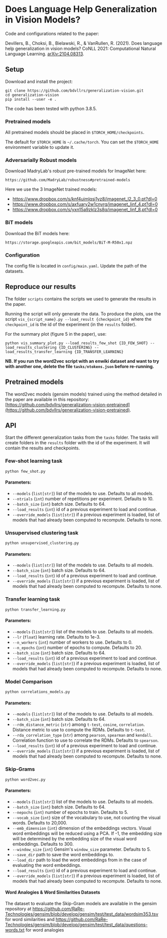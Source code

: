 # Does Language Help Generalization in Vision Models?
Code and configurations related to the paper:

Devillers, B., Choksi, B., Bielawski, R., & VanRullen, R. (2021). Does language help generalization in vision models? CoNLL 2021: Computational Natural Language Learning. [arXiv:2104.08313](https://arxiv.org/abs/2104.08313).

## Setup
Download and install the project:
```
git clone https://github.com/bdvllrs/generalization-vision.git
cd generalization-vision
pip install --user -e .
```

The code has been tested with python 3.8.5.

### Pretrained models
All pretrained models should be placed in `$TORCH_HOME/checkpoints`.

The default for `$TORCH_HOME` is `~/.cache/torch`. You can set the `$TORCH_HOME` environment
variable to update it.

### Adversarially Robust models
Download MadryLab's robust pre-trained models for ImageNet here: 
```
https://github.com/MadryLab/robustness#pretrained-models
```

Here we use the 3 ImageNet trained models:
- https://www.dropbox.com/s/knf4uimlqsi1yz8/imagenet_l2_3_0.pt?dl=0
- https://www.dropbox.com/s/axfuary2w1cnyrg/imagenet_linf_4.pt?dl=0
- https://www.dropbox.com/s/yxn15a9zklz3s8q/imagenet_linf_8.pt?dl=0

### BiT models
Download the BiT models here:
```
https://storage.googleapis.com/bit_models/BiT-M-R50x1.npz
```

### Configuration
The config file is located in `config/main.yaml`. 
Update the path of the datasets.


## Reproduce our results
The folder `scripts` contains the scripts we used to generate the results in the paper.

Running the script will only generate the data. To produce the plots, use the script `vis_{script_name}.py --load_result {checkpoint_id}`
where the `checkpoint_id` is the id of the experiment (in the `results` folder).

For the summary plot (figure 5 in the paper), use:
```
python vis_summary_plot.py --load_results_few_shot {ID_FEW_SHOT} --load_results_clustering {ID_CLUSTERING} --load_results_transfer_learning {ID_TRANSFER_LEARNING}
```

**NB. If you run the word2vec script with an enwiki dataset and want to try with another one, delete the file `tasks/ntokens.json` before re-running.**

## Pretrained models
The word2vec models (gensim models) trained using the method detailed in the paper are available in this repository: 
[https://github.com/bdvllrs/generalization-vision-pretrained](https://github.com/bdvllrs/generalization-vision-pretrained).

## API
Start the different generalization tasks from the `tasks` folder.
The tasks will create folders in the `results` folder with the id of the experiment.
It will contain the results and checkpoints.

### Few-shot learning task
```
python few_shot.py
```
#### Parameters:
- `--models` (`list[str]`) list of the models to use. Defaults to all models.
- `--ntrials` (`int`) number of repetitions per experiment. Defaults to 10.
- `--batch_size` (`int`) batch size. Defaults to 64.
- `--load_results` (`int`) id of a previous experiment to load and continue.
- `--override_models` (`list[str]`) if a previous experiment is loaded, list of models that had already been computed to recompute. Defaults to none. 

### Unsupervised clustering task
```
python unsupervised_clustering.py
```
#### Parameters:
- `--models` (`list[str]`) list of the models to use. Defaults to all models.
- `--batch_size` (`int`) batch size. Defaults to 64.
- `--load_results` (`int`) id of a previous experiment to load and continue.
- `--override_models` (`list[str]`) if a previous experiment is loaded, list of models that had already been computed to recompute. Defaults to none. 

### Transfer learning task
```
python transfer_learning.py
```
#### Parameters:
- `--models` (`list[str]`) list of the models to use. Defaults to all models.
- `--lr` (`float`) learning rate. Defaults to 1e-3.
- `--n_workers` (`int`) number of workers to use. Defaults to 0.
- `--n_epochs` (`int`) number of epochs to compute. Defaults to 20.  
- `--batch_size` (`int`) batch size. Defaults to 64.
- `--load_results` (`int`) id of a previous experiment to load and continue.
- `--override_models` (`list[str]`) if a previous experiment is loaded, list of models that had already been computed to recompute. Defaults to none. 

### Model Comparison
```
python correlations_models.py
```
#### Parameters:
- `--models` (`list[str]`) list of the models to use. Defaults to all models.
- `--batch_size` (`int`) batch size. Defaults to 64.
- `--rdm_distance_metric` (`str`) among `t-test`, `cosine`, `correlation`. Distance metric to use to compute the RDMs. Defaults to `t-test`.  
- `--rda_correlation_type` (`str`) among `pearson`, `spearman` and `kendall`. Correlation function to use to correlate the RDMs. Defaults to `spearson`.  
- `--load_results` (`int`) id of a previous experiment to load and continue.
- `--override_models` (`list[str]`) if a previous experiment is loaded, list of models that had already been computed to recompute. Defaults to none. 

### Skip-Grams
```
python word2vec.py
```
#### Parameters:
- `--models` (`list[str]`) list of the models to use. Defaults to all models.
- `--batch_size` (`int`) batch size. Defaults to 64.
- `--nepochs` (`int`) number of epochs to train. Defaults to 5.  
- `--vocab_size` (`int`) size of the vocabulary to use, not counting the visual words. Defaults to 20,000.
- `--emb_dimension` (`int`) dimension of the embeddings vectors. Visual word embeddings will be reduced using a PCA. If -1, the embedding size will be determined by the embedding size of the visual word embeddings. Defaults to 300.  
- `--window_size` (`int`)  Gensim's `window_size` parameter. Defaults to 5.
- `--save_dir` path to save the word embeddings to.
- `--load_dir` path to load the word embeddings from in the case of evaluating the word embeddings.
- `--load_results` (`int`) id of a previous experiment to load and continue.
- `--override_models` (`list[str]`) if a previous experiment is loaded, list of models that had already been computed to recompute. Defaults to none. 

#### Word Analogies & Word Similarities Datasets
The dataset to evaluate the Skip-Gram models are available in the gensim repository at https://github.com/RaRe-Technologies/gensim/blob/develop/gensim/test/test_data/wordsim353.tsv for word similarities and https://github.com/RaRe-Technologies/gensim/blob/develop/gensim/test/test_data/questions-words.txt for word analogies
